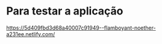 # Para testar a aplicação

https://5d409fbd3d68a40007c91949--flamboyant-noether-a231ee.netlify.com/
